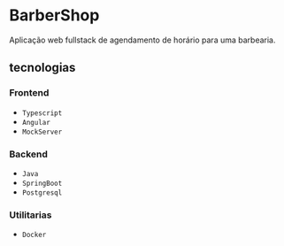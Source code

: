 # BarberShop
Aplicação web fullstack de agendamento de horário para uma barbearia.
## tecnologias
### Frontend
- `Typescript`
- `Angular`
- `MockServer`
### Backend
- `Java`
- `SpringBoot`
- `Postgresql`
### Utilitarias
- `Docker`